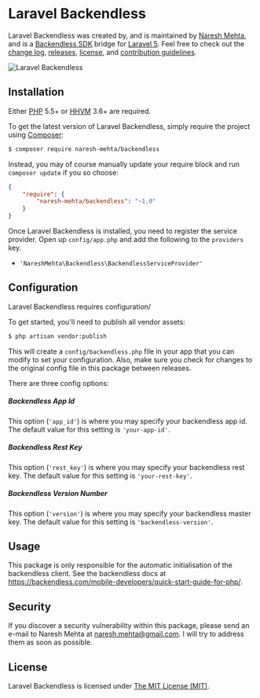 Laravel Backendless
===================

Laravel Backendless was created by, and is maintained by [Naresh Mehta](https://github.com/wolverine2k), and is a [Backendless SDK](https://github.com/Backendless/PHP-SDK) bridge for [Laravel 5](http://laravel.com). Feel free to check out the [change log](CHANGELOG.md), [releases](https://github.com/wolverine2k/Laravel-Backendless/releases), [license](LICENSE), and [contribution guidelines](CONTRIBUTING.md).

![Laravel Backendless](https://cloud.githubusercontent.com/assets/1121738/13105802/3e964c30-d565-11e5-94fc-61357b377e98.png)

<!--
<p align="center">
<a href="https://styleci.io/repos/23192065"><img src="https://styleci.io/repos/23192065/shield" alt="StyleCI Status"></img></a>
<a href="https://travis-ci.org/GrahamCampbell/Laravel-Parse"><img src="https://img.shields.io/travis/GrahamCampbell/Laravel-Parse/master.svg?style=flat-square" alt="Build Status"></img></a>
<a href="https://scrutinizer-ci.com/g/GrahamCampbell/Laravel-Parse/code-structure"><img src="https://img.shields.io/scrutinizer/coverage/g/GrahamCampbell/Laravel-Parse.svg?style=flat-square" alt="Coverage Status"></img></a>
<a href="https://scrutinizer-ci.com/g/GrahamCampbell/Laravel-Parse"><img src="https://img.shields.io/scrutinizer/g/GrahamCampbell/Laravel-Parse.svg?style=flat-square" alt="Quality Score"></img></a>
<a href="LICENSE"><img src="https://img.shields.io/badge/license-MIT-brightgreen.svg?style=flat-square" alt="Software License"></img></a>
<a href="https://github.com/wolverine2k/Laravel-Backendless/releases"><img src="https://img.shields.io/github/release/GrahamCampbell/Laravel-Parse.svg?style=flat-square" alt="Latest Version"></img></a>
</p>
-->
## Installation

Either [PHP](https://php.net) 5.5+ or [HHVM](http://hhvm.com) 3.6+ are required.

To get the latest version of Laravel Backendless, simply require the project using [Composer](https://getcomposer.org):

```bash
$ composer require naresh-mehta/backendless
```

Instead, you may of course manually update your require block and run `composer update` if you so choose:

```json
{
    "require": {
        "naresh-mehta/backendless": "~1.0"
    }
}
```

Once Laravel Backendless is installed, you need to register the service provider. Open up `config/app.php` and add the following to the `providers` key.

* `'NareshMehta\Backendless\BackendlessServiceProvider'`


## Configuration

Laravel Backendless requires configuration/

To get started, you'll need to publish all vendor assets:

```bash
$ php artisan vendor:publish
```

This will create a `config/backendless.php` file in your app that you can modify to set your configuration. Also, make sure you check for changes to the original config file in this package between releases.

There are three config options:

##### Backendless App Id

This option (`'app_id'`) is where you may specify your backendless app id. The default value for this setting is `'your-app-id'`.

##### Backendless Rest Key

This option (`'rest_key'`) is where you may specify your backendless rest key. The default value for this setting is `'your-rest-key'`.

##### Backendless Version Number

This option (`'version'`) is where you may specify your backendless master key. The default value for this setting is `'backendless-version'`.


## Usage

This package is only responsible for the automatic initialisation of the backendless client. See the backendless docs at https://backendless.com/mobile-developers/quick-start-guide-for-php/.


## Security

If you discover a security vulnerability within this package, please send an e-mail to Naresh Mehta at naresh.mehta@gmail.com. I will try to address them as soon as possible.


## License

Laravel Backendless is licensed under [The MIT License (MIT)](LICENSE).